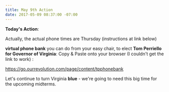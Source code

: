 ```yaml
---
title: May 9th Action
date: 2017-05-09 08:37:00 -07:00
---
```


**Today's Action**:  

Actually, the actual phone times are Thursday (instructions at link below)

**virtual phone bank** you can do from your easy chair, to elect **Tom Perriello for Governor of Virginia**:
Copy & Paste onto your browser (I couldn't get the link to work) :

https://go.ourrevolution.com/page/content/tpphonebank

[](https://go.ourrevolution.com/page/content/tpphonebank)

Let's continue to turn Virginia **blue** - we're going to need this big time for the upcoming midterms.
